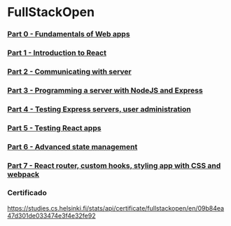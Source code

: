 # FullStackOpen

### [Part 0 - Fundamentals of Web apps](./part0)

### [Part 1 - Introduction to React](./part1)

### [Part 2 - Communicating with server](./part2)

### [Part 3 - Programming a server with NodeJS and Express](./part3)

### [Part 4 - Testing Express servers, user administration](./part4)

### [Part 5 - Testing React apps](./part5)

### [Part 6 - Advanced state management](./part6)

### [Part 7 - React router, custom hooks, styling app with CSS and webpack](./part7)

### Certificado
https://studies.cs.helsinki.fi/stats/api/certificate/fullstackopen/en/09b84ea47d301de033474e3f4e32fe92




